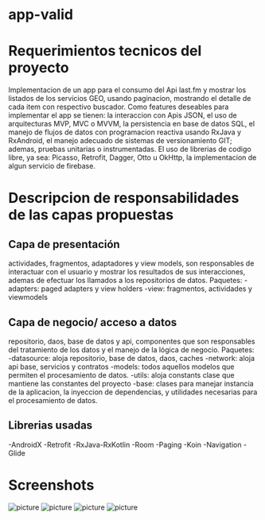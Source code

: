# app-valid

# Requerimientos tecnicos del proyecto
Implementacion de un app para el consumo del Api last.fm y mostrar los listados de los servicios GEO, usando paginacion, mostrando el detalle de cada item con respectivo buscador. Como features deseables para implementar el app se tienen: la interaccion con Apis JSON, el uso de arquitecturas MVP, MVC o MVVM, la persistencia en base de datos  SQL, 
el manejo de flujos de datos con programacion reactiva usando RxJava y RxAndroid, el manejo adecuado de sistemas de versionamiento GIT; ademas, pruebas unitarias o instrumentadas.
El uso de librerias de codigo libre, ya sea: Picasso, Retrofit, Dagger, Otto u OkHttp, la implementacion de algun servicio de firebase.

# Descripcion de responsabilidades de las capas propuestas
## Capa de presentación 
actividades, fragmentos, adaptadores y view models, son responsables de interactuar con el usuario y mostrar los resultados de sus interacciones, ademas de efectuar los llamados a los repositorios de datos. Paquetes:
-adapters: paged adapters y view holders
-view: fragmentos, actividades y viewmodels
## Capa de negocio/ acceso a datos
repositorio, daos, base de datos y api, componentes que son responsables del tratamiento de los datos y el manejo de la lógica de negocio. Paquetes:
-datasource: aloja repositorio, base de datos, daos, caches
-network: aloja api base, servicios y contratos
-models: todos aquellos modelos que permiten el procesamiento de datos.
-utils: aloja constants clase que mantiene las constantes del proyecto
-base: clases para manejar instancia de la aplicacion, la inyeccion de dependencias, y utilidades necesarias para el procesamiento de datos.

## Librerias usadas
-AndroidX
-Retrofit
-RxJava-RxKotlin
-Room
-Paging
-Koin
-Navigation
-Glide

# Screenshots
![picture](screenshots/home.png)
![picture](screenshots/songs.png)
![picture](screenshots/artist-detail.png)
![picture](screenshots/song-detail.png)

